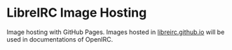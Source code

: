 LibreIRC Image Hosting
========

Image hosting with GitHub Pages. Images hosted in [libreirc.github.io] will be
used in documentations of OpenIRC.

[libreirc.github.io]: https://libreirc.github.io/
